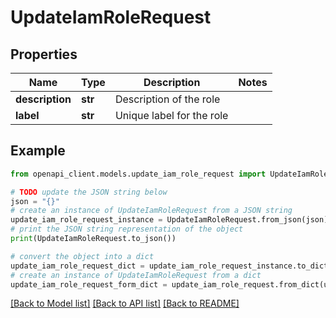 # UpdateIamRoleRequest


## Properties

Name | Type | Description | Notes
------------ | ------------- | ------------- | -------------
**description** | **str** | Description of the role | 
**label** | **str** | Unique label for the role | 

## Example

```python
from openapi_client.models.update_iam_role_request import UpdateIamRoleRequest

# TODO update the JSON string below
json = "{}"
# create an instance of UpdateIamRoleRequest from a JSON string
update_iam_role_request_instance = UpdateIamRoleRequest.from_json(json)
# print the JSON string representation of the object
print(UpdateIamRoleRequest.to_json())

# convert the object into a dict
update_iam_role_request_dict = update_iam_role_request_instance.to_dict()
# create an instance of UpdateIamRoleRequest from a dict
update_iam_role_request_form_dict = update_iam_role_request.from_dict(update_iam_role_request_dict)
```
[[Back to Model list]](../README.md#documentation-for-models) [[Back to API list]](../README.md#documentation-for-api-endpoints) [[Back to README]](../README.md)



